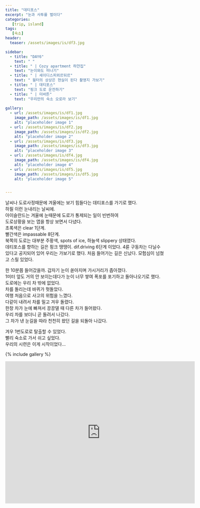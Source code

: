 ```yaml
---
title: "데티포스"
excerpt: "눈과 사투를 벌이다"
categories:
   [trip, island]
tags:
   [숙소]
header:
  teaser: /assets/images/is/df3.jpg

sidebar:
  - title: "DAY6"
    text: " "
  - title: " | Cozy apartment 하얀집"
    text: "눈이와도 떠나기"
  - title: " | 세이디스피외르뒤르"
    text: " 윌터의 상상은 현실이 된다 촬영지 가보기"
  - title: " | 데티포스"
    text: "핑크 도로 운전하기"
  - title: " | 미바튼"
    text: "우리만의 숙소 오로라 보기"
        
gallery:
  - url: /assets/images/is/df1.jpg
    image_path: /assets/images/is/df1.jpg
    alt: "placeholder image 1"
  - url: /assets/images/is/df2.jpg
    image_path: /assets/images/is/df2.jpg
    alt: "placeholder image 2"
  - url: /assets/images/is/df3.jpg
    image_path: /assets/images/is/df3.jpg
    alt: "placeholder image 3"
  - url: /assets/images/is/df4.jpg
    image_path: /assets/images/is/df4.jpg
    alt: "placeholder image 4"
  - url: /assets/images/is/df5.jpg
    image_path: /assets/images/is/df5.jpg
    alt: "placeholder image 5"


---
```


날씨나 도로사정때문에 겨울에는 보기 힘들다는 데티포스를 가기로 했다.  
하필 이런 눈내리는 날씨에.  
아이슬란드는 겨울에 눈때문에 도로가 통제되는 일이 빈번하여  
도로상황을 보는 앱을 항상 보면서 다녔다.  
초록색은 clear 1단계.  
빨간색은 impassable 8단계.  
북쪽의 도로는 대부분 주황색, spots of ice, 하늘색 slippery 상태였다.  
데티포스를 향하는 길은 핑크 땡땡이. dif.driving 6단계 이었다.
4륜 구동차는 다닐수 있다고 공지되어 있어 우리는 가보기로 했다.
처음 들어가는 길은 신났다. 모험심이 넘쳤고 스릴 있었다.  

한 10분쯤 들어갔을까. 갑자기 눈이 쏟아지며 가시거리가 좁아졌다.  
1미터 앞도 거의 안 보이는데다가 눈이 너무 쌓여 폭포를 포기하고 돌아나오기로 했다.  
도로에는 우리 차 밖에 없었다.  
차를 돌리는데 바퀴가 헛돌았다.  
여행 처음으로 사고의 위험을 느꼈다.  
다같이 내려서 차를 밀고 겨우 돌렸다.  
한창 차가 눈에 빠져서 끙끙댈 때 다른 차가 들어왔다.  
우리 차를 보더니 곧 돌려서 나갔다.  
그 차가 낸 눈길을 따라 천천히 왔던 길을 되돌아 나갔다.  

겨우 1번도로로 탈출할 수 있었다.  
빨리 숙소로 가서 쉬고 싶었다.  
우리의 시련은 이게 시작이었다... 
  




{% include gallery  %}
<iframe src="https://www.google.com/maps/embed?pb=!1m28!1m12!1m3!1d239245.47652164946!2d-14.753785795542592!3d65.21523919442501!2m3!1f0!2f0!3f0!3m2!1i1024!2i768!4f13.1!4m13!3e0!4m5!1s0x48cc04800da89ed3%3A0x95bf416b2c7c7f54!2z7JWE7J207Iqs656A65OcIOyXkOydtOydvOyKpO2DgOuUlOultA!3m2!1d65.2668743!2d-14.3948468!4m5!1s0x48cbfefc843cd699%3A0xefc553adda96809d!2z7JWE7J207Iqs656A65OcIOyEuOydtOuUlOyKpO2UvOyZuOultOuSpOultA!3m2!1d65.2598494!2d-14.010115599999999!5e0!3m2!1sko!2skr!4v1556886474952!5m2!1sko!2skr" width="600" height="450" frameborder="0" style="border:0" allowfullscreen></iframe>
